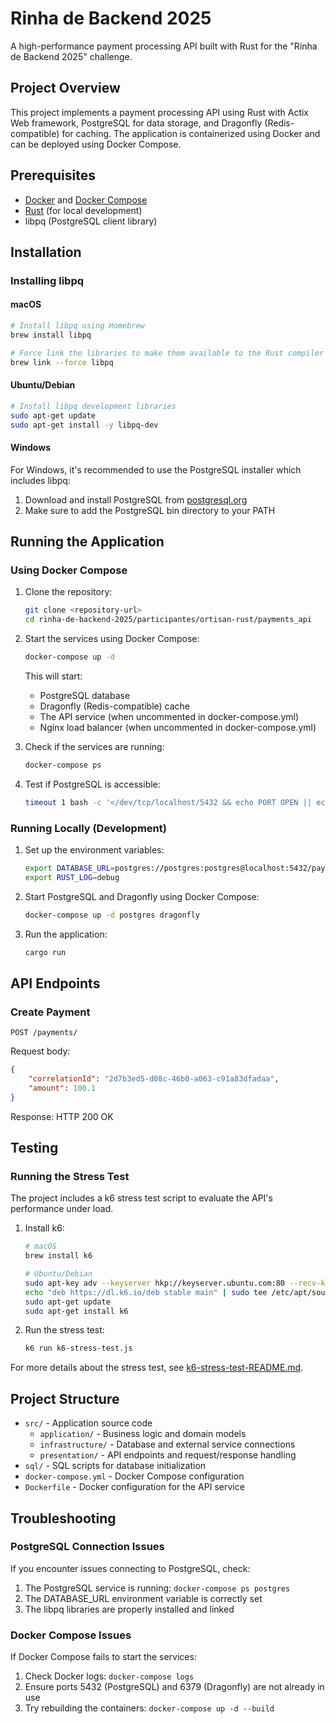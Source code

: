 # Rinha de Backend 2025

A high-performance payment processing API built with Rust for the "Rinha de Backend 2025" challenge.

## Project Overview

This project implements a payment processing API using Rust with Actix Web framework, PostgreSQL for data storage, and Dragonfly (Redis-compatible) for caching. The application is containerized using Docker and can be deployed using Docker Compose.

## Prerequisites

- [Docker](https://docs.docker.com/get-docker/) and [Docker Compose](https://docs.docker.com/compose/install/)
- [Rust](https://www.rust-lang.org/tools/install) (for local development)
- libpq (PostgreSQL client library)

## Installation

### Installing libpq

#### macOS

```bash
# Install libpq using Homebrew
brew install libpq

# Force link the libraries to make them available to the Rust compiler
brew link --force libpq
```

#### Ubuntu/Debian

```bash
# Install libpq development libraries
sudo apt-get update
sudo apt-get install -y libpq-dev
```

#### Windows

For Windows, it's recommended to use the PostgreSQL installer which includes libpq:
1. Download and install PostgreSQL from [postgresql.org](https://www.postgresql.org/download/windows/)
2. Make sure to add the PostgreSQL bin directory to your PATH

## Running the Application

### Using Docker Compose

1. Clone the repository:
   ```bash
   git clone <repository-url>
   cd rinha-de-backend-2025/participantes/ortisan-rust/payments_api
   ```

2. Start the services using Docker Compose:
   ```bash
   docker-compose up -d
   ```

   This will start:
   - PostgreSQL database
   - Dragonfly (Redis-compatible) cache
   - The API service (when uncommented in docker-compose.yml)
   - Nginx load balancer (when uncommented in docker-compose.yml)

3. Check if the services are running:
   ```bash
   docker-compose ps
   ```

4. Test if PostgreSQL is accessible:
   ```bash
   timeout 1 bash -c '</dev/tcp/localhost/5432 && echo PORT OPEN || echo PORT CLOSED'
   ```

### Running Locally (Development)

1. Set up the environment variables:
   ```bash
   export DATABASE_URL=postgres://postgres:postgres@localhost:5432/payments
   export RUST_LOG=debug
   ```

2. Start PostgreSQL and Dragonfly using Docker Compose:
   ```bash
   docker-compose up -d postgres dragonfly
   ```

3. Run the application:
   ```bash
   cargo run
   ```

## API Endpoints

### Create Payment

```
POST /payments/
```

Request body:
```json
{
    "correlationId": "2d7b3ed5-d08c-46b0-a063-c91a83dfadaa",
    "amount": 100.1
}
```

Response: HTTP 200 OK

## Testing

### Running the Stress Test

The project includes a k6 stress test script to evaluate the API's performance under load.

1. Install k6:
   ```bash
   # macOS
   brew install k6

   # Ubuntu/Debian
   sudo apt-key adv --keyserver hkp://keyserver.ubuntu.com:80 --recv-keys C5AD17C747E3415A3642D57D77C6C491D6AC1D69
   echo "deb https://dl.k6.io/deb stable main" | sudo tee /etc/apt/sources.list.d/k6.list
   sudo apt-get update
   sudo apt-get install k6
   ```

2. Run the stress test:
   ```bash
   k6 run k6-stress-test.js
   ```

For more details about the stress test, see [k6-stress-test-README.md](k6-stress-test-README.md).

## Project Structure

- `src/` - Application source code
  - `application/` - Business logic and domain models
  - `infrastructure/` - Database and external service connections
  - `presentation/` - API endpoints and request/response handling
- `sql/` - SQL scripts for database initialization
- `docker-compose.yml` - Docker Compose configuration
- `Dockerfile` - Docker configuration for the API service

## Troubleshooting

### PostgreSQL Connection Issues

If you encounter issues connecting to PostgreSQL, check:
1. The PostgreSQL service is running: `docker-compose ps postgres`
2. The DATABASE_URL environment variable is correctly set
3. The libpq libraries are properly installed and linked

### Docker Compose Issues

If Docker Compose fails to start the services:
1. Check Docker logs: `docker-compose logs`
2. Ensure ports 5432 (PostgreSQL) and 6379 (Dragonfly) are not already in use
3. Try rebuilding the containers: `docker-compose up -d --build`